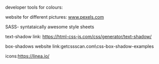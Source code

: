 developer tools for colours:

website for different pictures:
www.pexels.com

SASS- syntataically awesome style sheets

text-shadow link: https://html-css-js.com/css/generator/text-shadow/

box-shadows website link:getcssscan.com\css-box-shadow-examples

icons:https://linea.io/
